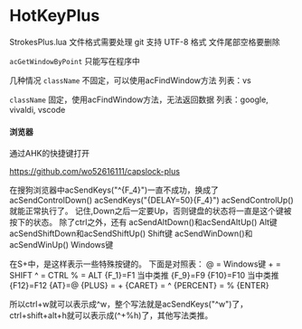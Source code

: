 # HotKeyPlus

StrokesPlus.lua 文件格式需要处理 git 支持 UTF-8 格式 
文件尾部空格要删除



`acGetWindowByPoint`  只能写在程序中

几种情况
`className` 不固定，可以使用acFindWindow方法
列表：vs

`className` 固定，使用acFindWindow方法，无法返回数据
列表：google, vivaldi, vscode 



#### 浏览器
通过AHK的快捷键打开



https://github.com/wo52616111/capslock-plus

在搜狗浏览器中acSendKeys("^{F_4}")一直不成功，换成了 
acSendControlDown() 
acSendKeys("{DELAY=50}{F_4}") 
acSendControlUp() 
就能正常执行了。 
记住,Down之后一定要Up，否则键盘的状态将一直是这个键被按下的状态。 
除了ctrl之外，还有 
acSendAltDown()和acSendAltUp()      Alt键 
acSendShiftDown和acSendShiftUp()   Shift键 
acSendWinDown()和acSendWinUp()   Windows键 




在S+中，是这样表示一些特殊按键的。 
下面是对照表： 
    @ = Windows键 
    + = SHIFT 
    ^ = CTRL 
    % = ALT 
    {F_1}=F1 
    当中类推 
    {F_9}=F9 
    {F10}=F10 
    当中类推 
    {F12}=F12 
    {AT}=@ 
    {PLUS} = + 
    {CARET} = ^ 
    {PERCENT} = % 
    {ENTER}
    
所以ctrl+w就可以表示成^w，整个写法就是acSendKeys("^w")了，ctrl+shift+alt+h就可以表示成(^+%h)了，其他写法类推。 

